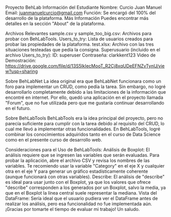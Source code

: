 Proyecto BehLab
Información del Estudiante
Nombre: Curcio Juan Manuel
Email: juanmanuelcurcio@gmail.com
Función: Se encargó del 100% del desarrollo de la plataforma.
Más Información
Puedes encontrar más detalles en la sección "About" de la plataforma.

Archivos Relevantes
sample.csv y sample_too_big.csv: Archivos para probar con BehLabTools.
Users_to_try: Lista de usuarios creados para probar las propiedades de la plataforma.
test.xlsx: Archivo con las tres situaciones testeadas que pedía la consigna.
Superusuario (incluido en el archivo Users_to_try):
ID: superuser
Contraseña: clarkkent123
Video de Demostración:
https://drive.google.com/file/d/13S5lkIecMooT_R2Cj8xqUDeEFNZvTynU/view?usp=sharing

Sobre BehLabNet
La idea original era que BehLabNet funcionara como un foro para implementar un CRUD, como pedía la tarea. Sin embargo, no logré desarrollarlo completamente debido a las limitaciones de la información que encontré en internet. Por ello, quedó una aplicación en el proyecto llamada "Forum", que no fue utilizada pero que me gustaría continuar desarrollando en el futuro.

Sobre BehLabTools
BehLabTools era la idea principal del proyecto, pero no parecía suficiente para cumplir con la tarea debido al requisito del CRUD, lo cual me llevó a implementar otras funcionalidades. En BehLabTools, logré combinar los conocimientos adquiridos tanto en el curso de Data Science como en el presente curso de desarrollo web.

Consideraciones para el Uso de BehLabTools:
Análisis de Boxplot: El análisis requiere que se ingresen las variables que serán evaluadas. Para probar la aplicación, abre el archivo CSV y revisa los nombres de las variables. Te recomiendo usar la variable "Category" en el eje X y cualquier otra en el eje Y para generar un gráfico estadísticamente coherente (aunque funcionará con otras variables).
Describe: El análisis de "describe" es ideal para usar junto con el Boxplot, ya que los valores que ofrece "describe" corresponden a los generados por un Boxplot, salvo la media, ya que en el Boxplot la línea central suele representar la mediana.
Vista del DataFrame: Sería ideal que el usuario pudiera ver el DataFrame antes de realizar los análisis, pero esa funcionalidad no fue implementada aún.
¡Gracias por tomarte el tiempo de evaluar mi trabajo! Un saludo.
